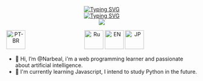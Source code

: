 <p align="center"> 
  <a href="https://github.com/Narbeal"><img src="https://readme-typing-svg.demolab.com?font=Fira+Code&weight=300&size=25&pause=1003&color=B403C3&repeat=false&width=435&lines=Hello%2C+my+name+is+Narbeal." alt="Typing SVG" /></a>
  <br>
   <a href="https://github.com/Narbeal"><img src="https://readme-typing-svg.demolab.com?font=Fira+Code&weight=300&pause=1003&color=43C300&width=435&lines=+%E2%A0%80%E2%A0%80Developer+%2F+Student+%2F+Athlete" alt="Typing SVG" /></a> 
  <br>
  <a href="https://github.com/Narbeal"><img src="https://readme-typing-svg.demolab.com?font=Fira+Code&weight=300&pause=1003&color=C3160B&repeat=false&width=435&lines=+%E2%A0%80%E2%A0%80+%E2%A0%80+%E2%A0%80+%E2%A0%80+Languages%3A"/></a>
  <br>
  
</p>
<p align="center">
  <img width="50" height="50" style="float: left; margin-right: 15px"; src="https://github.com/Narbeal/Narbeal/assets/127431551/6781e9c2-3b7c-4ea0-91ce-0debbcaa25a0" alt="PT-BR">
  <img width="50" height="50" src="https://github.com/Narbeal/Narbeal/assets/127431551/2f4fb5e4-1e4c-43e7-a119-015576c5cf65" alt="Ru">
  <img width="50" height="50" src="https://github.com/Narbeal/Narbeal/assets/127431551/2af5feba-29c8-4be2-9809-2ee4a7711489" alt="EN">
  <img width="50" height="50" src="https://github.com/Narbeal/Narbeal/assets/127431551/edb67d7b-ecd9-4368-bcb7-3f11de58f2b0" alt="JP">
</p>  


- 👋 Hi, I’m @Narbeal, i'm a web programming learner and passionate about artificial intelligence.
- 🌱 I'm currently learning Javascript, I intend to study Python in the future.

<!---
Narbeal/Narbeal is a ✨ special ✨ repository because its `README.md` (this file) appears on your GitHub profile.
You can click the Preview link to take a look at your changes.
--->
